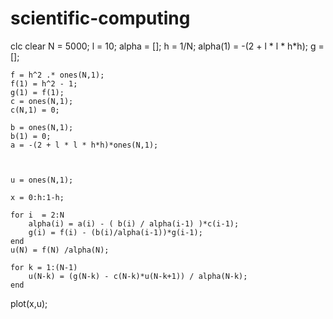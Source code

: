 # scientific-computing
clc
clear
N = 5000;
    l = 10;
    alpha = [];
    h = 1/N;
    alpha(1) = -(2 + l * l * h*h);
     g = [];
     
    f = h^2 .* ones(N,1);
    f(1) = h^2 - 1;
    g(1) = f(1);
    c = ones(N,1);
    c(N,1) = 0;
    
    b = ones(N,1);
    b(1) = 0;
    a = -(2 + l * l * h*h)*ones(N,1);
 
    
    
    u = ones(N,1);
     
    x = 0:h:1-h;
    
    for i  = 2:N
        alpha(i) = a(i) - ( b(i) / alpha(i-1) )*c(i-1);
        g(i) = f(i) - (b(i)/alpha(i-1))*g(i-1);
    end
    u(N) = f(N) /alpha(N);
    
    for k = 1:(N-1)
        u(N-k) = (g(N-k) - c(N-k)*u(N-k+1)) / alpha(N-k);
    end
   plot(x,u);
    
